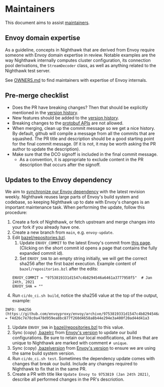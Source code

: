 # Maintainers

This document aims to assist [maintainers](OWNERS.md).

## Envoy domain expertise

As a guideline, concepts in Nighthawk that are derived from Envoy
require someone with Envoy domain expertise in review. Notable examples
are the way Nighthawk internally computes cluster configuration, its
connection pool derivations, the `StreamDecoder` class, as well as anything related to the Nighthawk test server.

See [OWNERS.md](OWNERS.md) to find maintainers with expertise of
Envoy internals.

## Pre-merge checklist

- Does the PR have breaking changes? Then that should be explicitly mentioned in the [version history](docs/root/version_history.md).
- New features should be added to the [version history](docs/root/version_history.md).
- Breaking changes to the [protobuf APIs](api/) are not allowed.
- When merging, clean up the commit message so we get a nice history. By default,
  github will compile a message from all the commits that are squashed.
  The PR title and description should be a good starting point for the final commit message. 
  (If it is not, it may be worth asking the PR author to update the description).
- Make sure that the DCO signoff is included in the final commit message.
  - As a convention, it is appropriate to exclude content in the PR description that occurs after the signoff.

## Updates to the Envoy dependency

We aim to [synchronize our Envoy dependency](https://github.com/envoyproxy/nighthawk/pulls?utf8=%E2%9C%93&q=is%3Apr+is%3Aclosed+%22update+envoy%22+) with the latest revision weekly. Nighthawk reuses large parts of Envoy's build system and codebase, so keeping Nighthawk up to date with Envoy's changes is an important maintenance task. When performing the update, follow this procedure:

1. Create a fork of Nighthawk, or fetch upstream and merge changes into your fork if you already have one.
1. Create a new branch from `main`, e.g. `envoy-update`.
1. Edit [bazel/repositories.bzl](bazel/repositories.bzl).
   1. Update `ENVOY_COMMIT` to the latest Envoy's commit from [this page](https://github.com/envoyproxy/envoy/commits/main). (Clicking on the short commit id opens a page that contains the fully expanded commit id).
   1. Set `ENVOY_SHA` to an empty string initially, we will get the correct sha256 after the first bazel execution.
   Example content of `bazel/repositories.bzl` after the edits:
   ```
   ENVOY_COMMIT = "9753819331d1547c4b8294546a6461a3777958f5"  # Jan 24th, 2021
   ENVOY_SHA = ""
   ```
  1. Run `ci/do_ci.sh build`, notice the sha256 value at the top of the output, example:
  ```
  INFO: SHA256 (https://github.com/envoyproxy/envoy/archive/9753819331d1547c4b8294546a6461a3777958f5.tar.gz) = f4d26c7e78c0a478d959ea8bc877f260d4658a8b44e294e3a400f20ad44d41a3
  ```
  1. Update `ENVOY_SHA` in [bazel/repositories.bzl](bazel/repositories.bzl) to this value.
1. Sync (copy) [.bazelrc](.bazelrc) from [Envoy's version](https://github.com/envoyproxy/envoy/blob/main/.bazelrc) to update our build configurations. Be sure to retain our local modifications, all lines that are unique to Nighthawk are marked with comment `# unique`.
1. Sync (copy) [.bazelversion](.bazelversion) from [Envoy's version](https://github.com/envoyproxy/envoy/blob/main/.bazelversion) to ensure we are using the same build system version.
1. Run `ci/do_ci.sh test`. Sometimes the dependency update comes with changes that break our build. Include any changes required to Nighthawk to fix that in the same PR.
1. Create a PR with title like `Update Envoy to 9753819 (Jan 24th 2021)`, describe all performed changes in the PR's descriotion.
